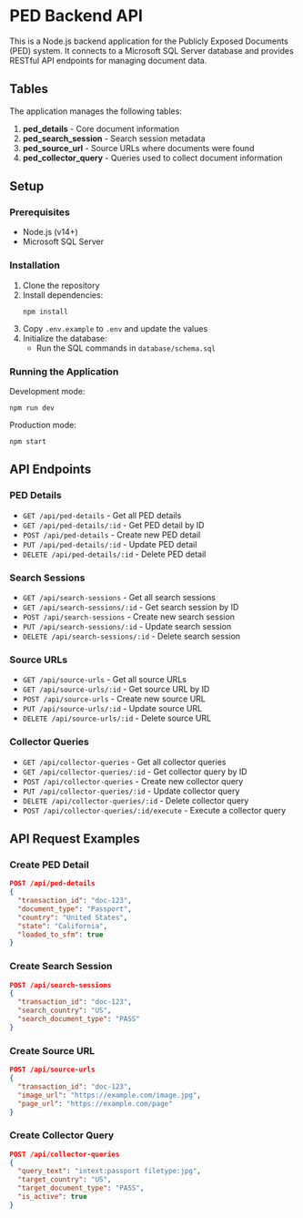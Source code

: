
# PED Backend API

This is a Node.js backend application for the Publicly Exposed Documents (PED) system. It connects to a Microsoft SQL Server database and provides RESTful API endpoints for managing document data.

## Tables

The application manages the following tables:

1. **ped_details** - Core document information
2. **ped_search_session** - Search session metadata
3. **ped_source_url** - Source URLs where documents were found
4. **ped_collector_query** - Queries used to collect document information

## Setup

### Prerequisites

- Node.js (v14+)
- Microsoft SQL Server

### Installation

1. Clone the repository
2. Install dependencies:
   ```
   npm install
   ```
3. Copy `.env.example` to `.env` and update the values
4. Initialize the database:
   - Run the SQL commands in `database/schema.sql`

### Running the Application

Development mode:
```
npm run dev
```

Production mode:
```
npm start
```

## API Endpoints

### PED Details

- `GET /api/ped-details` - Get all PED details
- `GET /api/ped-details/:id` - Get PED detail by ID
- `POST /api/ped-details` - Create new PED detail
- `PUT /api/ped-details/:id` - Update PED detail
- `DELETE /api/ped-details/:id` - Delete PED detail

### Search Sessions

- `GET /api/search-sessions` - Get all search sessions
- `GET /api/search-sessions/:id` - Get search session by ID
- `POST /api/search-sessions` - Create new search session
- `PUT /api/search-sessions/:id` - Update search session
- `DELETE /api/search-sessions/:id` - Delete search session

### Source URLs

- `GET /api/source-urls` - Get all source URLs
- `GET /api/source-urls/:id` - Get source URL by ID
- `POST /api/source-urls` - Create new source URL
- `PUT /api/source-urls/:id` - Update source URL
- `DELETE /api/source-urls/:id` - Delete source URL

### Collector Queries

- `GET /api/collector-queries` - Get all collector queries
- `GET /api/collector-queries/:id` - Get collector query by ID
- `POST /api/collector-queries` - Create new collector query
- `PUT /api/collector-queries/:id` - Update collector query
- `DELETE /api/collector-queries/:id` - Delete collector query
- `POST /api/collector-queries/:id/execute` - Execute a collector query

## API Request Examples

### Create PED Detail

```json
POST /api/ped-details
{
  "transaction_id": "doc-123",
  "document_type": "Passport",
  "country": "United States",
  "state": "California",
  "loaded_to_sfm": true
}
```

### Create Search Session

```json
POST /api/search-sessions
{
  "transaction_id": "doc-123",
  "search_country": "US",
  "search_document_type": "PASS"
}
```

### Create Source URL

```json
POST /api/source-urls
{
  "transaction_id": "doc-123",
  "image_url": "https://example.com/image.jpg",
  "page_url": "https://example.com/page"
}
```

### Create Collector Query

```json
POST /api/collector-queries
{
  "query_text": "intext:passport filetype:jpg",
  "target_country": "US",
  "target_document_type": "PASS",
  "is_active": true
}
```
